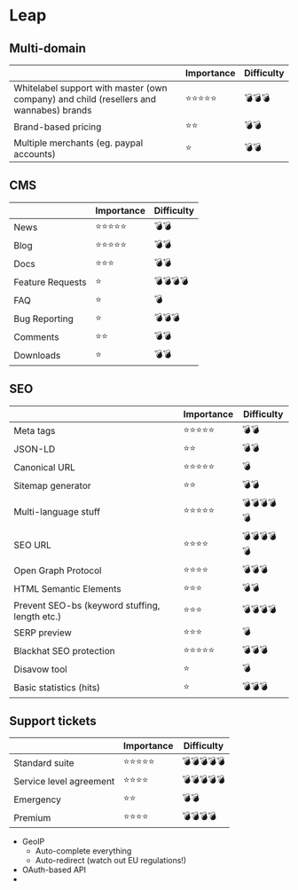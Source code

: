 # Leap

## Multi-domain

|  | Importance | Difficulty |
| ------------- | ------------- | ------------- |
| Whitelabel support with master (own company) and child (resellers and wannabes) brands | ⭐⭐⭐⭐⭐ | 💣💣💣 |
| Brand-based pricing | ⭐⭐ | 💣💣 |
| Multiple merchants (eg. paypal accounts) | ⭐ | 💣💣 |

## CMS

|  | Importance | Difficulty |
| ------------- | ------------- | ------------- |
| News | ⭐⭐⭐⭐⭐ | 💣💣 |
| Blog | ⭐⭐⭐⭐⭐ | 💣💣 |
| Docs | ⭐⭐⭐ | 💣💣 |
| Feature Requests | ⭐ | 💣💣💣💣 |
| FAQ | ⭐ | 💣 |
| Bug Reporting | ⭐ | 💣💣💣 |
| Comments | ⭐⭐ | 💣💣 |
| Downloads | ⭐ | 💣💣 |

## SEO

|  | Importance | Difficulty |
| ------------- | ------------- | ------------- |
| Meta tags | ⭐⭐⭐⭐⭐ | 💣💣 |
| JSON-LD | ⭐⭐ | 💣💣 |
| Canonical URL | ⭐⭐⭐⭐⭐ | 💣 |
| Sitemap generator | ⭐⭐ | 💣💣 |
| Multi-language stuff | ⭐⭐⭐⭐⭐ | 💣💣💣💣💣 |
| SEO URL | ⭐⭐⭐⭐ | 💣💣💣💣💣 |
| Open Graph Protocol | ⭐⭐⭐⭐ | 💣💣💣 |
| HTML Semantic Elements | ⭐⭐⭐ | 💣💣 |
| Prevent SEO-bs (keyword stuffing, length etc.) | ⭐⭐⭐ | 💣💣💣💣 |
| SERP preview | ⭐⭐⭐ | 💣 |
| Blackhat SEO protection | ⭐⭐⭐⭐⭐ | 💣💣💣 |
| Disavow tool | ⭐ | 💣 |
| Basic statistics (hits) | ⭐ | 💣💣💣 |

## Support tickets

|  | Importance | Difficulty |
| ------------- | ------------- | ------------- |
| Standard suite | ⭐⭐⭐⭐⭐ | 💣💣💣💣💣 |
| Service level agreement | ⭐⭐⭐⭐ | 💣💣💣💣💣 |
| Emergency | ⭐⭐ | 💣💣 |
| Premium | ⭐⭐⭐⭐ | 💣💣💣💣 |



- GeoIP
  - Auto-complete everything
  - Auto-redirect (watch out EU regulations!)
- OAuth-based API
- 
